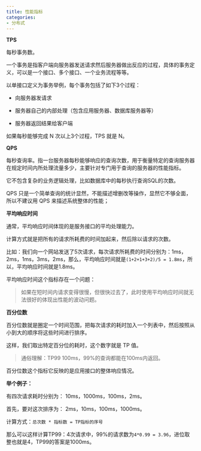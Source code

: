 ```yaml
---
title: 性能指标
categories: 
- 分布式
---
```


**TPS**

每秒事务数。

一个事务是指客户端向服务器发送请求然后服务器做出反应的过程，具体的事务定义，可以是一个接口、多个接口、一个业务流程等等。

以单接口定义为事务举例，每个事务包括了如下3个过程：

* 向服务器发请求

* 服务器自己的内部处理（包含应用服务器、数据库服务器等）

* 服务器返回结果给客户端

如果每秒能够完成 N 次以上3个过程，TPS 就是 N。

**QPS**

每秒查询率。指一台服务器每秒能够响应的查询次数，用于衡量特定的查询服务器在规定时间内所处理流量多少，主要针对专门用于查询的服务器的性能指标。

它不包含复杂的业务逻辑处理，比如数据库中的每秒执行查询SQL的次数。

QPS 只是一个简单查询的统计显然，不能描述增删改等操作，显然它不够全面，所以不建议用 QPS 来描述系统整体的性能；

**平均响应时间**

通常，平均响应时间体现的是服务接口的平均处理能力。

计算方式就是把所有的请求所耗费的时间加起来，然后除以请求的次数。

比如：我们向一个网站发送了5次请求，每次请求所耗费的时间分别为：1ms，2ms，1ms，3ms，2ms，那么，平均响应时间就是`(1+2+1+3+2)/5 = 1.8ms`，所以，平均响应时间就是1.8ms。

平均响应时间这个指标存在一个问题：

> 如果在短时间内请求变得很慢，但很快过去了，此时使用平均响应时间就无法很好的体现出性能的波动问题。

**百分位数**

百分位数就是圈定一个时间范围，把每次请求的耗时加入一个列表中，然后按照从小到大的顺序将这些时间进行排序。

这样，我们取出特定百分位的耗时，这个数字就是 TP 值。

> 通俗理解：TP99 100ms，99%的查询都能在100ms内返回。

百分位数这个指标它反映的是应用接口的整体响应情况。

**举个例子：**

有四次请求耗时分别为： 10ms，1000ms，100ms，2ms。

首先，要对这次排序为： 2ms，10ms，100ms，1000ms。

计算方式：`总次数 * 指标数 = TP指标的序号`

那么可以这样计算TP99：4次请求中，99%的请求数为`4*0.99 = 3.96`，进位取整也就是4，TP99的答案是1000ms。 

